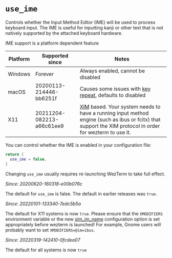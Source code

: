 # `use_ime`

Controls whether the Input Method Editor (IME) will be used to process keyboard
input.  The IME is useful for inputting kanji or other text that is not
natively supported by the attached keyboard hardware.

IME support is a platform dependent feature

|Platform  |Supported since|  Notes|
|----------|---------------|-------|
|Windows   |Forever        |Always enabled, cannot be disabled|
|macOS     |20200113-214446-bb6251f|Causes some issues with [key repeat](https://github.com/wez/wezterm/issues/1131), defaults to disabled|
|X11       |20211204-082213-a66c61ee9|[XIM](https://en.wikipedia.org/wiki/X_Input_Method) based. Your system needs to have a running input method engine (such as ibus or fcitx) that support the XIM protocol in order for wezterm to use it.|

You can control whether the IME is enabled in your configuration file:

```lua
return {
  use_ime = false,
}
```

Changing `use_ime` usually requires re-launching WezTerm to take full effect.

*Since: 20200620-160318-e00b076c*

The default for `use_ime` is false.  The default in earlier releases was `true`.

*Since: 20220101-133340-7edc5b5a*

The default for X11 systems is now `true`.  Please ensure that the `XMODIFIERS`
environment variable or the new [xim_im_name](xim_im_name.md) configuration
option is set appropriately before wezterm is launched!  For
example, Gnome users will probably want to set `XMODIFIERS=@im=ibus`.

*Since: 20220319-142410-0fcdea07*

The default for all systems is now `true`
